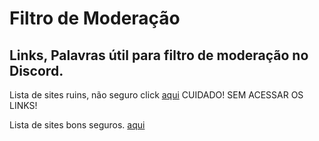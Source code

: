 # Filtro de Moderação
Links, Palavras útil para filtro de moderação no Discord.
--------------------------------------------------------------
Lista de sites ruins, não seguro click [aqui](https://github.com/xXGustavoXxBloxx/mod/blob/main/linksruim)
CUIDADO! SEM ACESSAR OS LINKS!

Lista de sites bons seguros. [aqui](https://github.com/xXGustavoXxBloxx/mod/blob/main/linksseguros)
